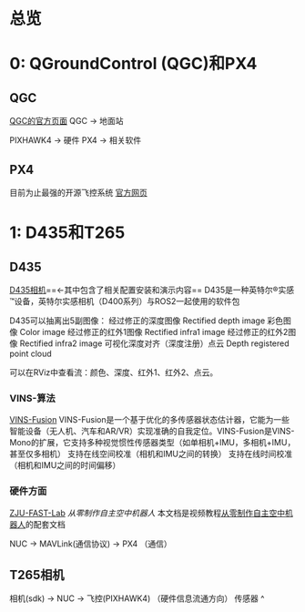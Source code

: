 # 总览
# 0: QGroundControl (QGC)和PX4
## QGC
[QGC的官方页面](https://docs.qgroundcontrol.com/master/en/)
QGC -> 地面站

PIXHAWK4 -> 硬件
PX4 -> 相关软件

## PX4 
目前为止最强的开源飞控系统
[官方网页](https://docs.px4.io/main/zh/index.html)

# 1: D435和T265
## D435
[D435相机](https://github.com/intel/ros2_intel_realsense)==<-其中包含了相关配置安装和演示内容==
D435是一种英特尔®实感™设备，英特尔实感相机（D400系列）与ROS2一起使用的软件包

D435可以抽离出5副图像：
经过修正的深度图像 Rectified depth image
彩色图像 Color image
经过修正的红外1图像 Rectified infra1 image
经过修正的红外2图像 Rectified infra2 image
可视化深度对齐（深度注册）点云 Depth registered point cloud

可以在RViz中查看流：颜色、深度、红外1、红外2、点云。

### VINS-算法
[VINS-Fusion](https://github.com/HKUST-Aerial-Robotics/VINS-Fusion)
VINS-Fusion是一个基于优化的多传感器状态估计器，它能为一些智能设备（无人机、汽车和AR/VR）实现准确的自我定位。VINS-Fusion是VINS-Mono的扩展，它支持多种视觉惯性传感器类型（如单相机+IMU，多相机+IMU，甚至仅多相机）
支持在线空间校准（相机和IMU之间的转换）
支持在线时间校准（相机和IMU之间的时间偏移）

### 硬件方面
[ZJU-FAST-Lab](https://github.com/ZJU-FAST-Lab/Fast-Drone-250)
*从零制作自主空中机器人*
本文档是视频教程[从零制作自主空中机器人](https://www.bilibili.com/video/BV1WZ4y167me?p=1)的配套文档

NUC -> MAVLink(通信协议) -> PX4 （通信）

## T265相机

相机(sdk) -> NUC -> 飞控(PIXHAWK4)  （硬件信息流通方向）
     传感器 ^